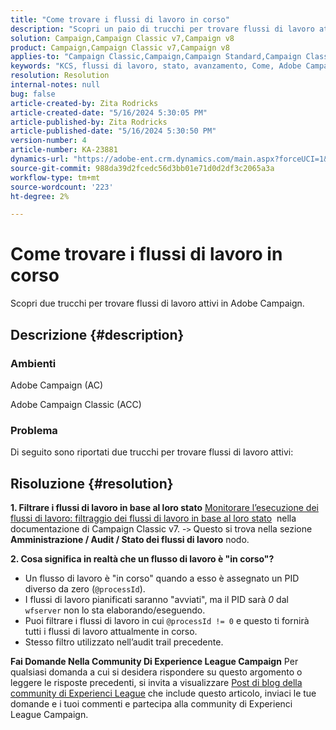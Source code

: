 ```yaml
---
title: "Come trovare i flussi di lavoro in corso"
description: "Scopri un paio di trucchi per trovare flussi di lavoro attivi in Adobe Campaign."
solution: Campaign,Campaign Classic v7,Campaign v8
product: Campaign,Campaign Classic v7,Campaign v8
applies-to: "Campaign Classic,Campaign,Campaign Standard,Campaign Classic v7,Campaign v8"
keywords: "KCS, flussi di lavoro, stato, avanzamento, Come, Adobe Campaign, AC, ACC, Adobe Campaign Classic"
resolution: Resolution
internal-notes: null
bug: false
article-created-by: Zita Rodricks
article-created-date: "5/16/2024 5:30:05 PM"
article-published-by: Zita Rodricks
article-published-date: "5/16/2024 5:30:50 PM"
version-number: 4
article-number: KA-23881
dynamics-url: "https://adobe-ent.crm.dynamics.com/main.aspx?forceUCI=1&pagetype=entityrecord&etn=knowledgearticle&id=d19836ed-a913-ef11-9f89-6045bd0298d4"
source-git-commit: 988da39d2fcedc56d3bb01e71d0d2df3c2065a3a
workflow-type: tm+mt
source-wordcount: '223'
ht-degree: 2%

---
```


# Come trovare i flussi di lavoro in corso


Scopri due trucchi per trovare flussi di lavoro attivi in Adobe Campaign.

## Descrizione {#description}


### Ambienti

Adobe Campaign (AC)

Adobe Campaign Classic (ACC)

### Problema

Di seguito sono riportati due trucchi per trovare flussi di lavoro attivi:


## Risoluzione {#resolution}


<b>1. Filtrare i flussi di lavoro in base al loro stato</b>
[Monitorare l’esecuzione dei flussi di lavoro: filtraggio dei flussi di lavoro in base al loro stato](https://experienceleague.adobe.com/docs/campaign-classic/using/automating-with-workflows/monitoring-workflows/monitoring-workflow-execution.html?lang=en#filtering-workflows-status)  nella documentazione di Campaign Classic v7.
-`>`  Questo si trova nella sezione <b>Amministrazione / Audit / Stato dei flussi di lavoro</b> nodo.

<b>2. Cosa significa in realtà che un flusso di lavoro è &quot;in corso&quot;?</b>
- Un flusso di lavoro è &quot;in corso&quot; quando a esso è assegnato un PID diverso da zero (`@processId`).
- I flussi di lavoro pianificati saranno &quot;avviati&quot;, ma il PID sarà *0* dal `wfserver` non lo sta elaborando/eseguendo.
- Puoi filtrare i flussi di lavoro in cui `@processId != 0` e questo ti fornirà tutti i flussi di lavoro attualmente in corso.
- Stesso filtro utilizzato nell’audit trail precedente.




<b>Fai Domande Nella Community Di Experience League Campaign</b>
Per qualsiasi domanda a cui si desidera rispondere su questo argomento o leggere le risposte precedenti, si invita a visualizzare [Post di blog della community di Experienci League](https://experienceleaguecommunities.adobe.com/t5/adobe-campaign-classic-blogs/introducing-top-kcs-articles-curated-for-your-troubleshooting/bc-p/672426#M132 "Segui collegamento") che include questo articolo, inviaci le tue domande e i tuoi commenti e partecipa alla community di Experienci League Campaign.
